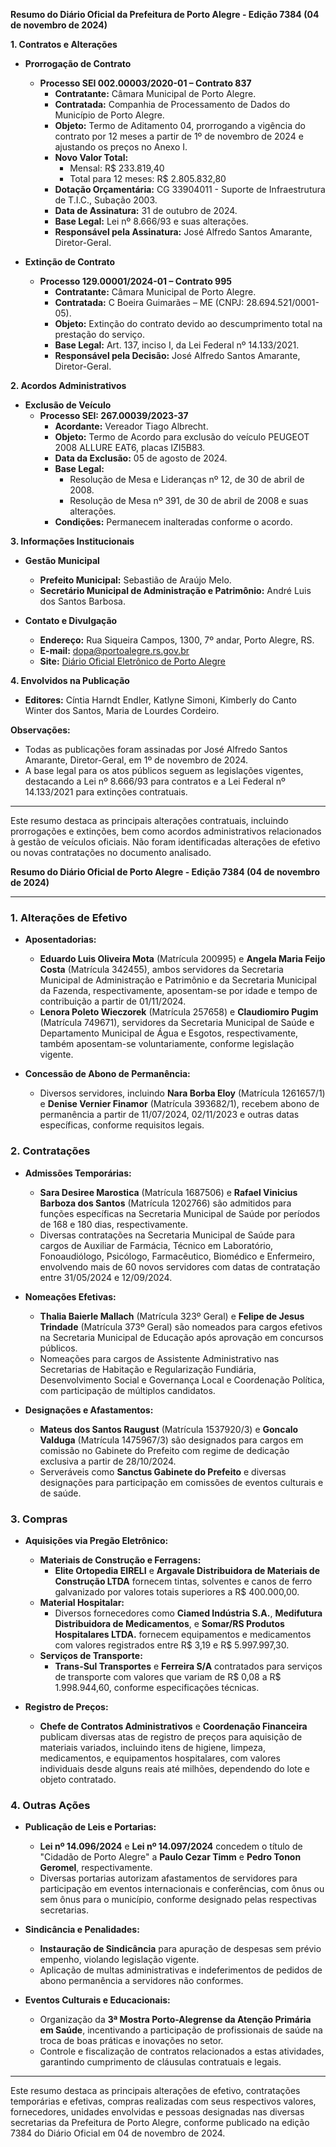 **Resumo do Diário Oficial da Prefeitura de Porto Alegre - Edição 7384 (04 de novembro de 2024)**

**1. Contratos e Alterações**

- **Prorrogação de Contrato**
  - **Processo SEI 002.00003/2020-01 – Contrato 837**
    - **Contratante:** Câmara Municipal de Porto Alegre.
    - **Contratada:** Companhia de Processamento de Dados do Município de Porto Alegre.
    - **Objeto:** Termo de Aditamento 04, prorrogando a vigência do contrato por 12 meses a partir de 1º de novembro de 2024 e ajustando os preços no Anexo I.
    - **Novo Valor Total:** 
      - Mensal: R$ 233.819,40
      - Total para 12 meses: R$ 2.805.832,80
    - **Dotação Orçamentária:** CG 33904011 - Suporte de Infraestrutura de T.I.C., Subação 2003.
    - **Data de Assinatura:** 31 de outubro de 2024.
    - **Base Legal:** Lei nº 8.666/93 e suas alterações.
    - **Responsável pela Assinatura:** José Alfredo Santos Amarante, Diretor-Geral.

- **Extinção de Contrato**
  - **Processo 129.00001/2024-01 – Contrato 995**
    - **Contratante:** Câmara Municipal de Porto Alegre.
    - **Contratada:** C Boeira Guimarães – ME (CNPJ: 28.694.521/0001-05).
    - **Objeto:** Extinção do contrato devido ao descumprimento total na prestação do serviço.
    - **Base Legal:** Art. 137, inciso I, da Lei Federal nº 14.133/2021.
    - **Responsável pela Decisão:** José Alfredo Santos Amarante, Diretor-Geral.

**2. Acordos Administrativos**

- **Exclusão de Veículo**
  - **Processo SEI: 267.00039/2023-37**
    - **Acordante:** Vereador Tiago Albrecht.
    - **Objeto:** Termo de Acordo para exclusão do veículo PEUGEOT 2008 ALLURE EAT6, placas IZI5B83.
    - **Data da Exclusão:** 05 de agosto de 2024.
    - **Base Legal:** 
      - Resolução de Mesa e Lideranças nº 12, de 30 de abril de 2008.
      - Resolução de Mesa nº 391, de 30 de abril de 2008 e suas alterações.
    - **Condições:** Permanecem inalteradas conforme o acordo.

**3. Informações Institucionais**

- **Gestão Municipal**
  - **Prefeito Municipal:** Sebastião de Araújo Melo.
  - **Secretário Municipal de Administração e Patrimônio:** André Luis dos Santos Barbosa.
  
- **Contato e Divulgação**
  - **Endereço:** Rua Siqueira Campos, 1300, 7º andar, Porto Alegre, RS.
  - **E-mail:** dopa@portoalegre.rs.gov.br
  - **Site:** [Diário Oficial Eletrônico de Porto Alegre](http://www.portoalegre.rs.gov.br/dopa)

**4. Envolvidos na Publicação**

- **Editores:** Cíntia Harndt Endler, Katlyne Simoni, Kimberly do Canto Winter dos Santos, Maria de Lourdes Cordeiro.

**Observações:**
- Todas as publicações foram assinadas por José Alfredo Santos Amarante, Diretor-Geral, em 1º de novembro de 2024.
- A base legal para os atos públicos seguem as legislações vigentes, destacando a Lei nº 8.666/93 para contratos e a Lei Federal nº 14.133/2021 para extinções contratuais.

---

Este resumo destaca as principais alterações contratuais, incluindo prorrogações e extinções, bem como acordos administrativos relacionados à gestão de veículos oficiais. Não foram identificadas alterações de efetivo ou novas contratações no documento analisado.

**Resumo do Diário Oficial de Porto Alegre - Edição 7384 (04 de novembro de 2024)**

---

### **1. Alterações de Efetivo**

- **Aposentadorias:**
  - **Eduardo Luis Oliveira Mota** (Matrícula 200995) e **Angela Maria Feijo Costa** (Matrícula 342455), ambos servidores da Secretaria Municipal de Administração e Patrimônio e da Secretaria Municipal da Fazenda, respectivamente, aposentam-se por idade e tempo de contribuição a partir de 01/11/2024.
  - **Lenora Poleto Wieczorek** (Matrícula 257658) e **Claudiomiro Pugim** (Matrícula 749671), servidores da Secretaria Municipal de Saúde e Departamento Municipal de Água e Esgotos, respectivamente, também aposentam-se voluntariamente, conforme legislação vigente.

- **Concessão de Abono de Permanência:**
  - Diversos servidores, incluindo **Nara Borba Eloy** (Matrícula 1261657/1) e **Denise Vernier Finamor** (Matrícula 393682/1), recebem abono de permanência a partir de 11/07/2024, 02/11/2023 e outras datas específicas, conforme requisitos legais.

### **2. Contratações**

- **Admissões Temporárias:**
  - **Sara Desiree Marostica** (Matrícula 1687506) e **Rafael Vinicius Barboza dos Santos** (Matrícula 1202766) são admitidos para funções específicas na Secretaria Municipal de Saúde por períodos de 168 e 180 dias, respectivamente.
  - Diversas contratações na Secretaria Municipal de Saúde para cargos de Auxiliar de Farmácia, Técnico em Laboratório, Fonoaudiólogo, Psicólogo, Farmacêutico, Biomédico e Enfermeiro, envolvendo mais de 60 novos servidores com datas de contratação entre 31/05/2024 e 12/09/2024.

- **Nomeações Efetivas:**
  - **Thalia Baierle Mallach** (Matrícula 323º Geral) e **Felipe de Jesus Trindade** (Matrícula 373º Geral) são nomeados para cargos efetivos na Secretaria Municipal de Educação após aprovação em concursos públicos.
  - Nomeações para cargos de Assistente Administrativo nas Secretarias de Habitação e Regularização Fundiária, Desenvolvimento Social e Governança Local e Coordenação Política, com participação de múltiplos candidatos.

- **Designações e Afastamentos:**
  - **Mateus dos Santos Raugust** (Matrícula 1537920/3) e **Goncalo Valduga** (Matrícula 1475967/3) são designados para cargos em comissão no Gabinete do Prefeito com regime de dedicação exclusiva a partir de 28/10/2024.
  - Serveráveis como **Sanctus Gabinete do Prefeito** e diversas designações para participação em comissões de eventos culturais e de saúde.

### **3. Compras**

- **Aquisições via Pregão Eletrônico:**
  - **Materiais de Construção e Ferragens:**
    - **Elite Ortopedia EIRELI** e **Argavale Distribuidora de Materiais de Construção LTDA** fornecem tintas, solventes e canos de ferro galvanizado por valores totais superiores a R$ 400.000,00.
  - **Material Hospitalar:**
    - Diversos fornecedores como **Ciamed Indústria S.A.**, **Medifutura Distribuidora de Medicamentos**, e **Somar/RS Produtos Hospitalares LTDA.** fornecem equipamentos e medicamentos com valores registrados entre R$ 3,19 e R$ 5.997.997,30.
  - **Serviços de Transporte:**
    - **Trans-Sul Transportes** e **Ferreira S/A** contratados para serviços de transporte com valores que variam de R$ 0,08 a R$ 1.998.944,60, conforme especificações técnicas.

- **Registro de Preços:**
  - **Chefe de Contratos Administrativos** e **Coordenação Financeira** publicam diversas atas de registro de preços para aquisição de materiais variados, incluindo itens de higiene, limpeza, medicamentos, e equipamentos hospitalares, com valores individuais desde alguns reais até milhões, dependendo do lote e objeto contratado.

### **4. Outras Ações**

- **Publicação de Leis e Portarias:**
  - **Lei nº 14.096/2024** e **Lei nº 14.097/2024** concedem o título de "Cidadão de Porto Alegre" a **Paulo Cezar Timm** e **Pedro Tonon Geromel**, respectivamente.
  - Diversas portarias autorizam afastamentos de servidores para participação em eventos internacionais e conferências, com ônus ou sem ônus para o município, conforme designado pelas respectivas secretarias.

- **Sindicância e Penalidades:**
  - **Instauração de Sindicância** para apuração de despesas sem prévio empenho, violando legislação vigente.
  - Aplicação de multas administrativas e indeferimentos de pedidos de abono permanência a servidores não conformes.

- **Eventos Culturais e Educacionais:**
  - Organização da **3ª Mostra Porto-Alegrense da Atenção Primária em Saúde**, incentivando a participação de profissionais de saúde na troca de boas práticas e inovações no setor.
  - Controle e fiscalização de contratos relacionados a estas atividades, garantindo cumprimento de cláusulas contratuais e legais.

---

Este resumo destaca as principais alterações de efetivo, contratações temporárias e efetivas, compras realizadas com seus respectivos valores, fornecedores, unidades envolvidas e pessoas designadas nas diversas secretarias da Prefeitura de Porto Alegre, conforme publicado na edição 7384 do Diário Oficial em 04 de novembro de 2024.